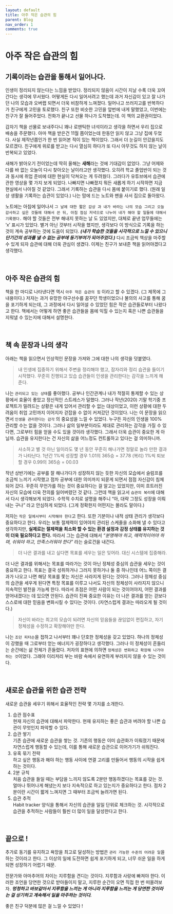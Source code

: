 ```yaml
---
layout: default
title: 아주 작은 습관의 힘
parent: Blog
nav_order: 1
comments: true
---
```


# 아주 작은 습관의 힘

## 기록이라는 습관을 통해서 일어나다.

인생이 정리되지 않는다는 느낌을 받았다. 정리되지 않음이 시간이 지날 수록 더욱 꼬여간다는 생각에 무서웠다. 어떻게든 다시 일어서려고 했는데 과거 자신감이 있고 잘 나가던 나의 모습과 오버랩 되면서 더욱 비참하게 느껴졌다. 일어나고 쓰러지고를 반복하다가 친구에게 고민을 토로했다. 친구 또한 비슷한 고민을 앞번에 내게 말했었고, 이번에는 친구가 잘 들어주었다. 전화가 끝나고 선물 하나가 도착했는데. 이 책의 교환권이었다.

갑자기 책을 선물로 보내주다니 꽤나 로맨틱한 녀석이라고 생각을 하면서 우리 집으로 배송을 주문했다. 아마 책을 받은건 11월 쯤이었는데 한동안 읽지 않고 그냥 집에 두었다. 사실 제작년쯤인가 한 번 읽어본 적이 있는 책이었다. 그래서 더 눈길이 안갔을지도 모르겠다. 친구에게 위로를 받고는 다시 열심히 하다가 또 다시 아무것도 하지 않는 날이 반복되고 있었다.

새해가 밝아오기 전이었는데 딱히 올해는 **새해**라는 것에 기대감이 없었다. 그냥 어제와 다를 바 없는 오늘이 다시 찾아오는 날이라고만 생각했다. 오히려 학교 졸업반이 되는 것과 동시에 취업 준비에 대한 현실이 닥쳐오는 게 두려웠다. 그러다가 유튜브에서 습관에 관한 영상을 몇 가지 보게 되었다. 나빠지면 나빠졌지 뭐든 새롭게 하기 시작하면 지금 현실에서 나아질 것 같았다. 그래서 기록하는 습관을 다시 몸에 붙이기로 했다. (원래 일상 생활을 기록하는 습관이 있었다.) 나는 맘에 드는 노트와 팬을 사서 집으로 돌아왔다.

노트에는 아침에 일어나서 `그 날에 대한 짧은 감상 과 내가 바라는 나의 모습 그리고 오늘 감사하고 싶은 것들에 대해서 쓴 뒤, 아침 점심 저녁으로 나누어 내가 해야 할 일들에 대해서 기록했다.` 해야 할 것들은 전부 해내지 못하는 날 도 있었지만, 대체로 끝낸 업무들에는 ‘x’ 표시가 있었다. 별거 아닌 것부터 시작을 했지만, 생각보다 이 방식으로 기록을 하는 것이 계속 공부하는 것에 도움이 되었다. **_(내가 학습한 것들을 시각적으로 느낄 수 있으니 단기간의 성과를 낼 수 없는 공부에 동기부여가 되어주었다.)_** 다시 조금씩 책상을 마주할 수 있게 되자 습관에 대해 더욱 관심이 생겼다. 이제는 친구가 보내준 책을 읽어야겠다고 생각했다.

<br>

## 아주 작은 습관의 힘

책을 한 마디로 나타낸다면 역시 `아주 작은 습관의 힘` 이라고 할 수 있겠다. (그 제목에 그 내용이다.) 저자는 과거 유망한 야구선수를 꿈꾸던 학생이었으나 불의의 사고를 통해 꿈을 포기하게 되는데, 그 과정에서 다시 일어설 수 있었던 힘은 작은 습관들로부터 나왔다고 한다. 책에서는 어떻게 하면 좋은 습관들을 몸에 익힐 수 있는지 혹은 나쁜 습관들을 지워낼 수 있는지에 대해서 설명한다.

<br>

## 책 속 문장과 나의 생각

아래는 책을 읽으면서 인상적인 문장을 가져와 그에 대한 나의 생각을 덧붙였다.

> 내 인생에 집중하기 위해서 주변을 정리해야 했고, 잠자리와 정리 습관을 들이기 시작했다. 꾸준히 진행되고 있습 습관들이 인생을 관리한다는 감각을 느끼게 해준다.

나는 `관리되고 있는 상태`를 좋아했다. 공부나 인간관계나 내가 적절히 통제할 수 있는 상황에서 효율이 좋았고 정신적인 스트레스가 덜했다. 그러나 작년(2020) 기말 학기중 프로젝트가 밀려드는 상황은 내게 있어서 관리할 수 없는 대상이었고, 이런 상황에 대한 두려움이 취업 고민까지 이어지자 걷잡을 수 없이 커져갔던 것이었다. 나는 이 문장을 읽으면서 `인생을 관리한다는 감각` 의 중요성을 느낄 수 있었다. 누구든 자신의 인생을 100% 관리할 수는 없을 것이다. 그러나 삶의 일부분이라도 제대로 관리하는 감각을 가질 수 있다면, 그로부터 힘을 얻을 수도 있을 것이라 생각했다. 그래서 더욱 습관이 중요한 게 아닐까. 습관을 유지한다는 건 자신의 삶을 어느정도 컨트롤하고 있다는 걸 의미하니까.

> 사소하고 별 것 아닌 일이라도 몇 년 동안 꾸준히 해나가면 정말로 놀라 만한 결과가 나타난다.
> 1년간 1%씩 성장할 경우 1.01의 365승 = 37.78 (복리)
> 1%씩 퇴보할 경우 0.99의 365승 = 00.03

작년 상반기에는 공부를 잘 해나가다가 성장하지 않는 듯한 자신의 모습에서 슬럼프를 조금씩 느끼기 시작했고 점차 공부에 대한 의미까지 되묻게 되면서 점점 자신감이 침체되어 갔다. 꾸준히 무언가를 하는 것이 중요하다는 걸 알고는 있었지만, 이미 흐트러진 자신의 모습에 더욱 전의를 잃어버렸던 것 같다. 그런데 책을 읽고서 `습관의 복리`에 대해서 다시 생각해보게 되었다. 수학적 수치로 설명을 해주니 “아, 대략 그정도 성장을 이뤄내는 구나” 라고 안심하게 되었다. (그게 정확한지 어떤지는 몰라도 말이다.)

저자는 `작은 일에서부터 시작해야 한다`고 한다. 또한 기분이나 내적 상태 관리가 생각보다 중요하다고 한다. 우리는 보통 절제력이 있어야지 관리된 스케줄을 소화해 낼 수 있다고 생각하지만, **실제로는 절제력을 최소화 할 수 있는 환경 설정과 감정 상태를 유지하는 것이 더욱 필요하다고 한다.** 따라서 그는 습관에 대해서 _“분명해야 하고, 매력적이어야 하며, 쉬워야 하고, 만족스러워야 한다”_ 라는 슬로건을 내건다.

> 더 나은 결과를 내고 싶다면 목표를 세우는 일은 잊어라. 대신 시스템에 집중해라.

더 나은 결과를 위해서는 목표를 따라가는 것이 아닌 정체성 중심의 습관을 세우는 것이 중요하고 한다. 목표는 결국 성취하거나 그러지 못하거나 둘 중 하나인데 어느 쪽이든 결과가 나오고 나면 해당 목표를 쫓는 자신은 사라지게 된다는 것이다. 그러나 정체성 중심의 습관을 세우게 된다면 특정 목표를 이루고 나서도 자신의 정체성이 사라지지 않으니 지속적인 발전을 가능케 한다. 따라서 초점은 어떤 사람이 되는 것이어야지, 어떤 결과를 얻어내겠다는 데 있으면 안된다. 습관이 진짜 중요한 이유는 더 나은 결과를 얻는 걷보다 스스로에 대한 믿음을 변화시킬 수 있다는 것이다. (자연스럽게 결과는 따라오게 될 것이다.)

> 자신이 바라는 최고의 모습이 되려면 자신의 믿음들을 끊임없이 편집하고, 자기 정체성을 수정하고 확장해야만 한다.

나는 `조던 피터슨`을 접하고 나서부터 꽤나 단호한 정체성을 갖고 있었다. 하나의 정체성이 강했을 때 그로부터 얻는 에너지가 굉장하다고 생각했다. 그러나 이 정체성이 흔들리는 순간에는 삶 전체가 흔들렸다. 저자의 표현에 의하면 `정체성은 변화하고 확장해 나가야 하는 것`이었다. 그래야 이리저리 부는 바람 속에서 유연하게 부러지지 않을 수 있는 것이다.

<br>

## 새로운 습관을 위한 습관 전략

새로운 습관을 세우기 위해서 효율적인 전략 몇 가지를 소개한다.

1. 습관 점수표 <br>
   현재 자신의 습관에 대해서 파악한다. 현재 유지하는 좋은 습관과 버려야 할 나쁜 습관이 무엇인지 파악할 수 있다.
2. 습관 쌓기 <br>
   기존 습관에 새로운 습관을 쌓는 것. 기존의 행동은 이미 습관화가 이뤄졌기 때문에 자연스럽게 행동할 수 있는데, 이를 통해 새로운 습관으로 이어가기가 쉬워진다.
3. 유혹 묶기 전략 <br>
   하고 싶은 행동과 해야 하는 행동 사이에 연결 고리를 만들어서 행동의 시작을 쉽게 하는 것이다.
4. 2분 규칙 <br>
   처음 습관을 들일 때는 부담을 느끼지 않도록 2분만 행동하겠다는 목표를 갖는 것.얼마나 뛰어나게 해냈는지 보다 지속적으로 하고 있는지가 중요하다고 한다. 점차 2분이란 시간이 짧게 느껴지면 그 때부터 조금씩 늘려가면 된다.
5. 습관 추적 <br>
   Habit tracker 양식을 통해서 자신의 습관을 일일 단위로 체크하는 것. 시각적으로 습관을 추적하는 사람들이 훨씬 더 많이 일을 달성한다고 한다.

<br>

## 끝으로 !

추가로 동기를 유지하고 욕망을 최고로 달성하는 방법은 `관리 가능한 수준의 어려운 일`을 하는 것이라고 한다. 그 이상의 일에 도전하면 쉽게 포기하게 되고, 너무 쉬운 일을 하게 되면 성장하기 어렵기 때문.

전문가와 아마추어의 차이는 지루함을 견디는 것이다. 지루함과 사랑에 빠져야 한다. 이러한 조언을 당연한 것으로 받아들이지 말고, 지루한 순간이 오면 직접 한 번 떠올려보자. **_멍청하고 바보같아서 지루함을 느끼는 게 아니라 지루함을 느끼는 게 당연한 것이라는 걸 상기하고 계속해서 일을 마주하는 것이다._**

좋은 친구 덕분에 많은 걸 느낄 수 있었다 !

